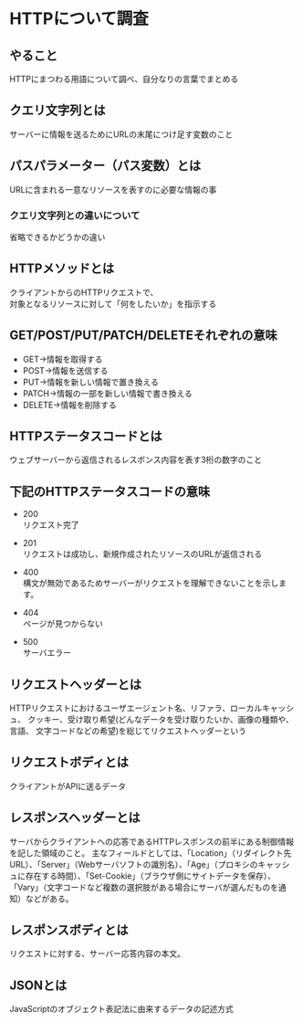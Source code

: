 # HTTPについて調査
## やること
HTTPにまつわる用語について調べ、自分なりの言葉でまとめる  

## クエリ文字列とは  
サーバーに情報を送るためにURLの末尾につけ足す変数のこと    


## パスパラメーター（パス変数）とは  
URLに含まれる一意なリソースを表すのに必要な情報の事    


### クエリ文字列との違いについて  
省略できるかどうかの違い  


## HTTPメソッドとは    
クライアントからのHTTPリクエストで、  
対象となるリソースに対して「何をしたいか」を指示する    


## GET/POST/PUT/PATCH/DELETEそれぞれの意味   
   - GET→情報を取得する  
   - POST→情報を送信する  
   - PUT→情報を新しい情報で置き換える  
   - PATCH→情報の一部を新しい情報で書き換える  
   - DELETE→情報を削除する  


## HTTPステータスコードとは  
ウェブサーバーから返信されるレスポンス内容を表す3桁の数字のこと  


## 下記のHTTPステータスコードの意味


- 200  
リクエスト完了  


- 201  
リクエストは成功し、新規作成されたリソースのURLが返信される  


- 400  
構文が無効であるためサーバーがリクエストを理解できないことを示します。


- 404  
ページが見つからない  


- 500  
サーバエラー  


## リクエストヘッダーとは
HTTPリクエストにおけるユーザエージェント名、リファラ、ローカルキャッシュ、
クッキー、受け取り希望(どんなデータを受け取りたいか、画像の種類や、言語、
文字コードなどの希望)を総じてリクエストヘッダーという


## リクエストボディとは
クライアントがAPIに送るデータ

## レスポンスヘッダーとは
サーバからクライアントへの応答であるHTTPレスポンスの前半にある制御情報を記した領域のこと。
主なフィールドとしては、「Location」（リダイレクト先URL）、「Server」（Webサーバソフトの識別名）、「Age」（プロキシのキャッシュに存在する時間）、「Set-Cookie」（ブラウザ側にサイトデータを保存）、「Vary」（文字コードなど複数の選択肢がある場合にサーバが選んだものを通知）などがある。  


## レスポンスボディとは  
リクエストに対する、サーバー応答内容の本文。


## JSONとは  
JavaScriptのオブジェクト表記法に由来するデータの記述方式  

  

